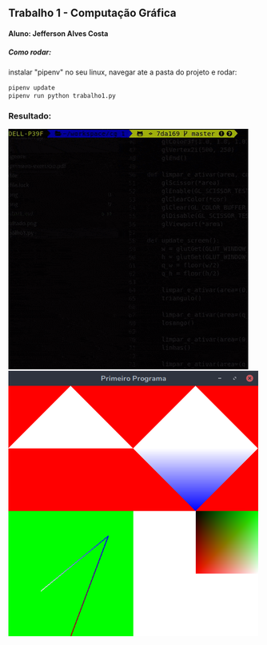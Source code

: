 ## Trabalho 1 - Computação Gráfica

#### Aluno: Jefferson Alves Costa

##### Como rodar:

instalar "pipenv" no seu linux, navegar ate a pasta do projeto e rodar:
   
    pipenv update
    pipenv run python trabalho1.py

### Resultado:
![gif](test.gif)
![img](resultado.png)

